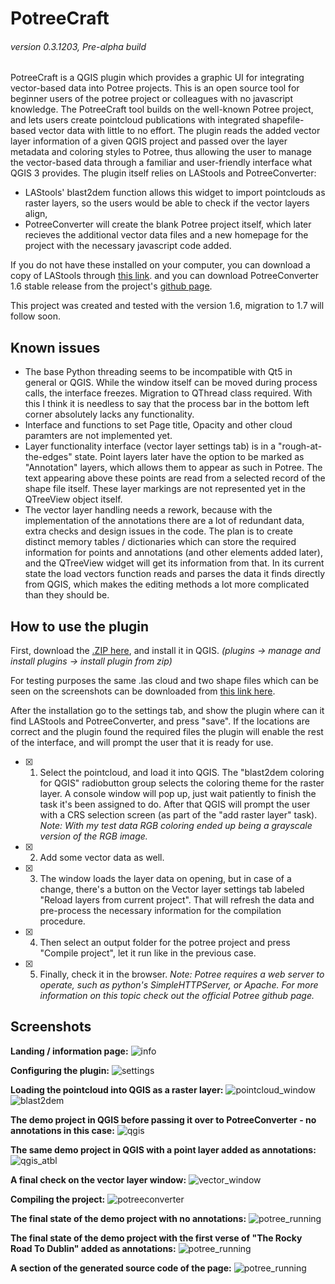 # PotreeCraft
###### version 0.3.1203, Pre-alpha build

PotreeCraft is a QGIS plugin which provides a graphic UI for integrating vector-based data into Potree projects.
This is an open source tool for beginner users of the potree project or colleagues with no javascript knowledge. The PotreeCraft tool builds on the well-known Potree project, and lets users create pointcloud publications with integrated shapefile-based vector data with little to no effort. The plugin reads the added vector layer information of a given QGIS project and passed over the layer metadata and coloring styles to Potree, thus allowing the user to manage the vector-based data through a familiar and user-friendly interface what QGIS 3 provides.
The plugin itself relies on LAStools and PotreeConverter:
- LAStools' blast2dem function allows this widget to import pointclouds as raster layers, so the users would be able to check if the vector layers align,
- PotreeConverter will create the blank Potree project itself, which later recieves the additional vector data files and a new homepage for the project with the necessary javascript code added.

If you do not have these installed on your computer, you can download a copy of LAStools through [this link](https://mega.nz/#!GhFxVKqD!7fD5PeldRdDT6j9O4_zoIgSDc82KnOjP0B2bgHPlH-s). 
and you can download PotreeConverter 1.6 stable release from the project's [github page](https://github.com/potree/PotreeConverter/releases/tag/1.6).

This project was created and tested with the version 1.6, migration to 1.7 will follow soon.

## Known issues
- The base Python threading seems to be incompatible with Qt5 in general or QGIS. While the window itself can be moved during process calls, the interface freezes. Migration to QThread class required. With this I think it is needless to say that the process bar in the bottom left corner absolutely lacks any functionality.
- Interface and functions to set Page title, Opacity and other cloud paramters are not implemented yet.
- Layer functionality interface (vector layer settings tab) is in a "rough-at-the-edges" state. Point layers later have the option to be marked as "Annotation" layers, which allows them to appear as such in Potree. The text appearing above these points are read from a selected record of the shape file itself. These layer markings are not represented yet in the QTreeView object itself.
- The vector layer handling needs a rework, because with the implementation of the annotations there are a lot of redundant data, extra checks and design issues in the code. The plan is to create distinct memory tables / dictionaries which can store the required information for points and annotations (and other elements added later), and the QTreeView widget will get its information from that. In its current state the load vectors function reads and parses the data it finds directly from QGIS, which makes the editing methods a lot more complicated than they should be.


## How to use the plugin

First, download the [.ZIP here](https://github.com/ThomasFarmer/PotreeCraft/tree/master/_build_), and install it in QGIS. *(plugins -> manage and install plugins -> install plugin from zip)*

For testing purposes the same .las cloud and two shape files which can be seen on the screenshots can be downloaded from [this link here](https://mega.nz/#!m48E3SrC!GvYnKGQ_2k2lBCbRszaMi26UjHj7SSvO9VVOP-p0y9Q).

After the installation go to the settings tab, and show the plugin where can it find LAStools and PotreeConverter, and press "save". If the locations are correct and the plugin found the required files the plugin will enable the rest of the interface, and will prompt the user that it is ready for use.

- [x] 1. Select the pointcloud, and load it into QGIS. The "blast2dem coloring for QGIS" radiobutton group selects the coloring theme for the raster layer. A console window will pop up, just wait patiently to finish the task it's been assigned to do. After that QGIS will prompt the user with a CRS selection screen (as part of the "add raster layer" task). *Note: With my test data RGB coloring ended up being a grayscale version of the RGB image.*
- [x] 2. Add some vector data as well.
- [x] 3. The window loads the layer data on opening, but in case of a change, there's a button on the Vector layer settings tab labeled "Reload layers from current project". That will refresh the data and pre-process the necessary information for the compilation procedure.
- [x] 4. Then select an output folder for the potree project and press "Compile project", let it run like in the previous case.
- [x] 5. Finally, check it in the browser. *Note: Potree requires a web server to operate, such as python's SimpleHTTPServer, or Apache. For more information on this topic check out the official Potree github page.*

## Screenshots
**Landing / information page:**
![info](https://raw.githubusercontent.com/ThomasFarmer/PotreeCraft/master/_doc_/about_window.jpg)

**Configuring the plugin:**
![settings](https://raw.githubusercontent.com/ThomasFarmer/PotreeCraft/master/_doc_/settings_window.jpg)

**Loading the pointcloud into QGIS as a raster layer:**
![pointcloud_window](https://raw.githubusercontent.com/ThomasFarmer/PotreeCraft/master/_doc_/pointcloud_window.jpg)
![blast2dem](https://raw.githubusercontent.com/ThomasFarmer/PotreeCraft/master/_doc_/blast2dem_running.jpg)

**The demo project in QGIS before passing it over to PotreeConverter - no annotations in this case:**
![qgis](https://raw.githubusercontent.com/ThomasFarmer/PotreeCraft/master/_doc_/qgis_project.jpg)

**The same demo project in QGIS with a point layer added as annotations:**
![qgis_atbl](https://raw.githubusercontent.com/ThomasFarmer/PotreeCraft/master/_doc_/attribute_table.jpg)

**A final check on the vector layer window:**
![vector_window](https://raw.githubusercontent.com/ThomasFarmer/PotreeCraft/master/_doc_/vector_window.jpg)

**Compiling the project:**
![potreeconverter](https://raw.githubusercontent.com/ThomasFarmer/PotreeCraft/master/_doc_/potreeconverter_running.jpg)

**The final state of the demo project with no annotations:**
![potree_running](https://raw.githubusercontent.com/ThomasFarmer/PotreeCraft/master/_doc_/potree_running_1130.jpg)

**The final state of the demo project with the first verse of "The Rocky Road To Dublin" added as annotations:**
![potree_running](https://raw.githubusercontent.com/ThomasFarmer/PotreeCraft/master/_doc_/potree_running_with_annots_1203.jpg)

**A section of the generated source code of the page:**
![potree_running](https://raw.githubusercontent.com/ThomasFarmer/PotreeCraft/master/_doc_/potree_page_source_code.jpg)

